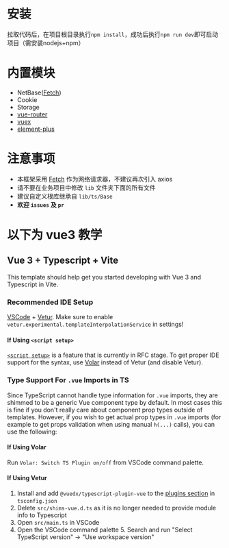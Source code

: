 # 安装
拉取代码后，在项目根目录执行`npm install`，成功后执行`npm run dev`即可启动项目（需安装nodejs+npm）

# 内置模块
* NetBase([Fetch](https://developer.mozilla.org/zh-CN/docs/Web/API/Fetch_API/Using_Fetch))
* Cookie
* Storage
* [vue-router](https://next.router.vuejs.org/zh/)
* [vuex](https://next.vuex.vuejs.org/zh/)
* [element-plus](https://element-plus.gitee.io/#/zh-CN/component/installation)

# 注意事项
* 本框架采用 [Fetch](https://developer.mozilla.org/zh-CN/docs/Web/API/Fetch_API/Using_Fetch) 作为网络请求器，不建议再次引入 axios
* 请不要在业务项目中修改 `lib` 文件夹下面的所有文件
* 建议自定义根库继承自 `lib/ts/Base`
* **欢迎 `issues` 及 `pr`**

# 以下为 vue3 教学

## Vue 3 + Typescript + Vite

This template should help get you started developing with Vue 3 and Typescript in Vite.

### Recommended IDE Setup

[VSCode](https://code.visualstudio.com/) + [Vetur](https://marketplace.visualstudio.com/items?itemName=octref.vetur). Make sure to enable `vetur.experimental.templateInterpolationService` in settings!

#### If Using `<script setup>`

[`<script setup>`](https://github.com/vuejs/rfcs/pull/227) is a feature that is currently in RFC stage. To get proper IDE support for the syntax, use [Volar](https://marketplace.visualstudio.com/items?itemName=johnsoncodehk.volar) instead of Vetur (and disable Vetur).

### Type Support For `.vue` Imports in TS

Since TypeScript cannot handle type information for `.vue` imports, they are shimmed to be a generic Vue component type by default. In most cases this is fine if you don't really care about component prop types outside of templates. However, if you wish to get actual prop types in `.vue` imports (for example to get props validation when using manual `h(...)` calls), you can use the following:

#### If Using Volar

Run `Volar: Switch TS Plugin on/off` from VSCode command palette.

#### If Using Vetur

1. Install and add `@vuedx/typescript-plugin-vue` to the [plugins section](https://www.typescriptlang.org/tsconfig#plugins) in `tsconfig.json`
2. Delete `src/shims-vue.d.ts` as it is no longer needed to provide module info to Typescript
3. Open `src/main.ts` in VSCode
4. Open the VSCode command palette 5. Search and run "Select TypeScript version" -> "Use workspace version"

